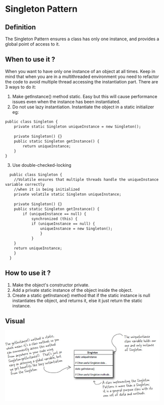 # Singleton Pattern

## Definition
The Singleton Pattern ensures a class has only one instance, and provides
a global point of access to it.

## When to use it ?
When you want to have only one instance of an object at all times.
Keep in mind that when you are in a multithreaded environment you need to
refactor the code to avoid multiple thread accessing the instantiation part.
There are 3 ways to do it:

1. Make getInstance() method static. Easy but this will cause performance issues
even when the instance has been instantiated.
2. Do not use lazy instantiation. Instantiate the object in a static initializer
eg:
```
public class Singleton {
    private static Singleton uniqueInstance = new Singleton();

    private Singleton() {}
    public static Singleton getInstance() {
        return uniqueInstance;
    }
}
```
3. Use double-checked-locking
```
  public class Singleton {
    //Volatile ensures that multiple threads handle the uniqueInstance variable correctly
    //when it is being initialized
    private volatile static Singleton uniqueInstance;

    private Singleton() {}
    public static Singleton getInstance() {
        if (uniqueInstance == null) {
            synchronized (this) {
            if (uniqueInstance == null) {
                uniqueInstance = new Singleton();
                }
            }
    }
    return uniqueInstance;
    }
  }
```

## How to use it ?
1. Make the object's constructor private.
2. Add a private static instance of the object inside the object.
3. Create a static getInstance() method that if the static instance is null
   instantiates the object, and returns it, else it just return the static instance.


## Visual
![singleton](singleton.JPG)

